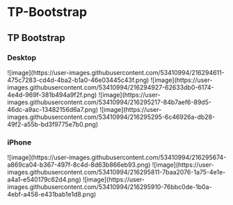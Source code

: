 # TP-Bootstrap
<h2>TP Bootstrap</h2>

<h3>Desktop</h3>
![image](https://user-images.githubusercontent.com/53410994/216294611-475c7283-cd4d-4ba2-b1a0-46e03445c43f.png)
![image](https://user-images.githubusercontent.com/53410994/216294927-62633db0-6174-4e4d-969f-381b494a9f2f.png)
![image](https://user-images.githubusercontent.com/53410994/216295217-84b7aef6-89d5-46dc-a9ac-13482156d6a7.png)
![image](https://user-images.githubusercontent.com/53410994/216295295-6c46926a-db28-49f2-a55b-bd3f9775e7b0.png)

<h3>iPhone</h3>
![image](https://user-images.githubusercontent.com/53410994/216295674-a869ca04-b367-497f-8c4d-8d63b866eb93.png)
![image](https://user-images.githubusercontent.com/53410994/216295811-7baa2076-1a75-4e1e-a4a1-e540179c62d4.png)
![image](https://user-images.githubusercontent.com/53410994/216295910-76bbc0de-1b0a-4ebf-a458-e431bab1e1d8.png)
